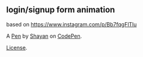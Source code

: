 login/signup form animation
---------------------------
based on https://www.instagram.com/p/Bb7fqgFlTlu

A [Pen](https://codepen.io/shayanea/pen/eVMMgO) by [Shayan](https://codepen.io/shayanea) on [CodePen](https://codepen.io).

[License](https://codepen.io/license/pen/eVMMgO).